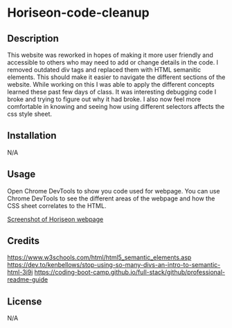 # Horiseon-code-cleanup

## Description

This website was reworked in hopes of making it more user friendly and accessible to others who may need to add or change details in the code. I removed outdated div tags and replaced them with HTML semanitic elements. This should make it easier to navigate the different sections of the website. While working on this I was able to apply the different concepts learned these past few days of class. It was interesting debugging code I broke and trying to figure out why it had broke. I also now feel more comfortable in knowing and seeing how using different selectors affects the css style sheet. 


## Installation

N/A

## Usage
Open Chrome DevTools to show you code used for webpage. You can use Chrome DevTools to see the different areas of the webpage and how the CSS sheet correlates to the HTML.

[Screenshot of Horiseon webpage](../Horiseon-code-cleanup/assets/images/Horiseon-webpage.png)


## Credits

https://www.w3schools.com/html/html5_semantic_elements.asp
https://dev.to/kenbellows/stop-using-so-many-divs-an-intro-to-semantic-html-3i9i
https://coding-boot-camp.github.io/full-stack/github/professional-readme-guide

## License
N/A
